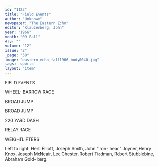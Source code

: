 ```yaml
---
id: "1123"
title: "Field Events"
author: "Unknown"
newspaper: "The Eastern Echo"
editor: "Klauzenberg, John"
year: "1966"
month: "09 Fall"
day: ""
volume: "12"
issue: "2"
_page: "38"
image: "eastern_echo_fall1966_body0040.jpg"
tags: "sports"
layout: "item"
---
```

FIELD EVENTS

WHEEL-
BARROW 
RACE

BROAD
JUMP

BROAD JUMP

220 YARD DASH

RELAY RACE

WEIGHTLIFTERS

Left to right: Herb Elliott, Joseph Smith, John "Iron-
head" Joyner, Henry Knox, Joseph McNeair, Leo Chester,
Robert Tiedman, Robert Stubblebine, Abraham Gold-
berg.
